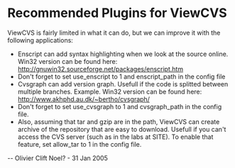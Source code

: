 # Recommended Plugins for ViewCVS

ViewCVS is fairly limited in what it can do, but we can improve it with the following applications:

 -   Enscript can add syntax highlighting when we look at the source online. Win32 version can be found here: http://gnuwin32.sourceforge.net/packages/enscript.htm
 -   Don't forget to set use_enscript to 1 and enscript_path in the config file
 -   Cvsgraph can add version graph. Usefull if the code is splitted between multiple branches. Example. Win32 version can be found here: http://www.akhphd.au.dk/~bertho/cvsgraph/
 -   Don't forget to set use_cvsgraph to 1 and cvsgraph_path in the config file.
 -   Also, assuming that tar and gzip are in the path, ViewCVS can create archive of the repository that are easy to download. Usefull if you can't access the CVS server (such as in the labs at SITE). To enable that feature, set allow_tar to 1 in the config file. 

-- Olivier Clift Noel? - 31 Jan 2005 